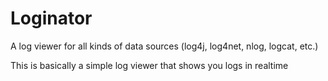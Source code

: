 # Loginator
A log viewer for all kinds of data sources (log4j, log4net, nlog, logcat, etc.)

This is basically a simple log viewer that shows you logs in realtime

